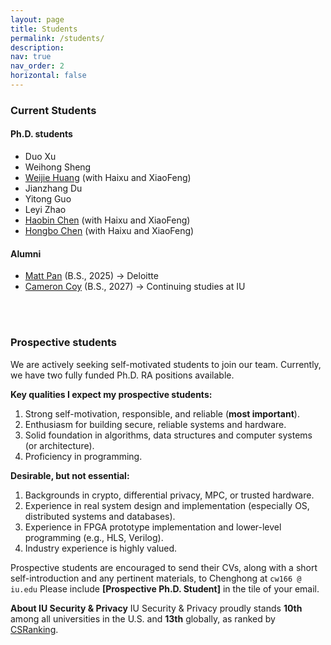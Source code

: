 ```yaml
---
layout: page
title: Students
permalink: /students/
description: 
nav: true
nav_order: 2
horizontal: false
---
```


### Current Students
#### Ph.D. students
- Duo Xu
- Weihong Sheng
- [Weijie Huang](https://macromogic.xyz/) (with Haixu and XiaoFeng)
- Jianzhang Du
- Yitong Guo
- Leyi Zhao
- [Haobin Chen](https://hiroki-chen.github.io/) (with Haixu and XiaoFeng)
- [Hongbo Chen](https://hc50.pages.iu.edu/) (with Haixu and XiaoFeng)

#### Alumni
- [Matt Pan](https://www.linkedin.com/in/matt-pan/) (B.S., 2025) → Deloitte
- [Cameron Coy](https://www.linkedin.com/in/cameron-coy/) (B.S., 2027) → Continuing studies at IU
  
<br />
<br />

### Prospective students 
We are actively seeking self-motivated students to join our team. Currently, we have two fully funded Ph.D. RA positions available.

**Key qualities I expect my prospective students:**

1. Strong self-motivation, responsible, and reliable (**most important**).
2. Enthusiasm for building secure, reliable systems and hardware.
3. Solid foundation in algorithms, data structures and computer systems (or architecture).
4. Proficiency in programming.

**Desirable, but not essential:**

1. Backgrounds in crypto, differential privacy, MPC, or trusted hardware. 
2. Experience in real system design and implementation (especially OS, distributed systems and databases).
3. Experience in FPGA prototype implementation and lower-level programming (e.g., HLS, Verilog).
4. Industry experience is highly valued.

Prospective students are encouraged to send their CVs, along with a short self-introduction and any pertinent materials, to Chenghong at `cw166 @ iu.edu` Please include **[Prospective Ph.D. Student]** in the tile of your email.

**About IU Security & Privacy**
IU Security & Privacy proudly stands **10th** among all universities in the U.S. and **13th** globally, as ranked by [CSRanking](https://csrankings.org/#/index?sec&us).


